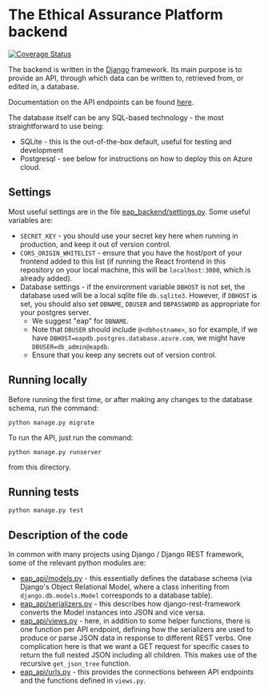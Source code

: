 # The Ethical Assurance Platform backend

[![Coverage Status](https://coveralls.io/repos/github/alan-turing-institute/AssurancePlatform/badge.svg?branch=main)](https://coveralls.io/github/alan-turing-institute/AssurancePlatform?branch=main)

The backend is written in the [Django](https://docs.djangoproject.com/en/4.0/)
framework. Its main purpose is to provide an API, through which data can be
written to, retrieved from, or edited in, a database.

Documentation on the API endpoints can be found [here](eap_api/API_docs.md).

The database itself can be any SQL-based technology - the most straightforward
to use being:

- SQLite - this is the out-of-the-box default, useful for testing and
  development
- Postgresql - see below for instructions on how to deploy this on Azure cloud.

## Settings

Most useful settings are in the file
[eap_backend/settings.py](eap_backend/settings.py). Some useful variables are:

- `SECRET_KEY` - you should use your secret key here when running in production,
  and keep it out of version control.
- `CORS_ORIGIN_WHITELIST` - ensure that you have the host/port of your frontend
  added to this list (if running the React frontend in this repository on your
  local machine, this will be `localhost:3000`, which is already added).
- Database settings - if the environment variable `DBHOST` is not set, the
  database used will be a local sqlite file `db.sqlite3`. However, if `DBHOST`
  is set, you should also set `DBNAME`, `DBUSER` and `DBPASSWORD` as appropriate
  for your postgres server.
  - We suggest "eap" for `DBNAME`.
  - Note that `DBUSER` should include `@<dbhostname>`, so for example, if we
    have `DBHOST=eapdb.postgres.database.azure.com`, we might have
    `DBUSER=db_admin@eapdb`.
  - Ensure that you keep any secrets out of version control.

## Running locally

Before running the first time, or after making any changes to the database
schema, run the command:

```
python manage.py migrate
```

To run the API, just run the command:

```
python manage.py runserver
```

from this directory.

## Running tests

```
python manage.py test
```

## Description of the code

In common with many projects using Django / Django REST framework, some of the
relevant python modules are:

- [eap_api/models.py](eap_api/models.py) - this essentially defines the database
  schema (via Django's Object Relational Model, where a class inheriting from
  `django.db.models.Model` corresponds to a database table).
- [eap_api/serializers.py](eap_api/serializers.py) - this describes how
  django-rest-framework converts the Model instances into JSON and vice versa.
- [eap_api/views.py](eap_api/views.py) - here, in addition to some helper
  functions, there is one function per API endpoint, defining how the
  serializers are used to produce or parse JSON data in response to different
  REST verbs. One complication here is that we want a GET request for specific
  cases to return the full nested JSON including all children. This makes use of
  the recursive `get_json_tree` function.
- [eap_api/urls.py](eap_api/urls.py) - this provides the connections between API
  endpoints and the functions defined in `views.py`.
